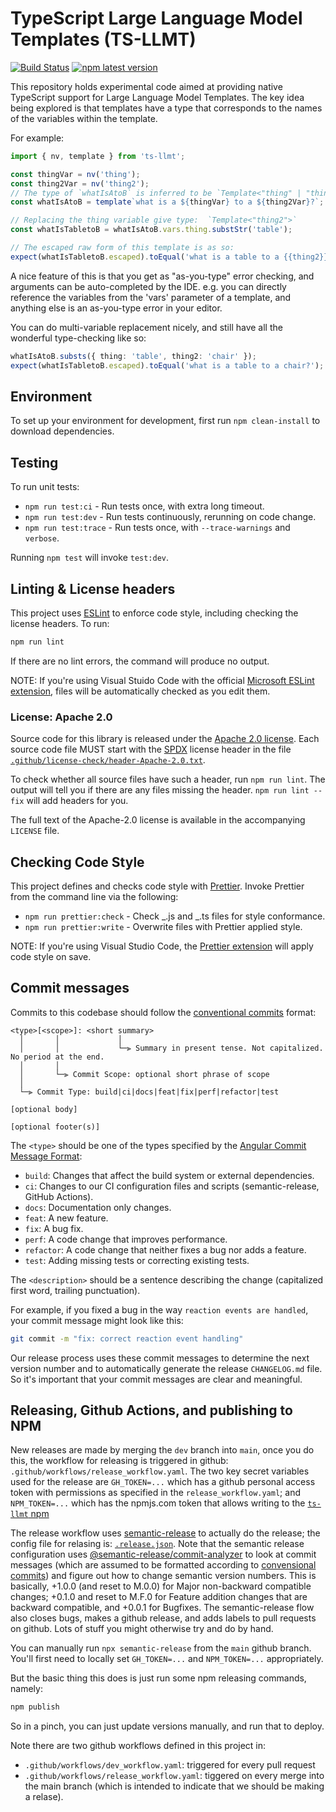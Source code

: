 # TypeScript Large Language Model Templates (TS-LLMT)

[![Build Status](https://github.com/PAIR-code/ts-llmt/actions/workflows/release_workflow.yaml/badge.svg)](https://github.com/PAIR-code/ts-llmt/actions/workflows/release_workflow.yaml)
[![npm latest version](https://img.shields.io/npm/v/ts-llmt/latest.svg)](https://www.npmjs.com/package/ts-llmt)

This repository holds experimental code aimed at providing native TypeScript
support for Large Language Model Templates. The key idea being explored is that
templates have a type that corresponds to the names of the variables within the
template.

For example:

```ts
import { nv, template } from 'ts-llmt';

const thingVar = nv('thing');
const thing2Var = nv('thing2');
// The type of `whatIsAtoB` is inferred to be `Template<"thing" | "thing2">`
const whatIsAtoB = template`what is a ${thingVar} to a ${thing2Var}?`;

// Replacing the thing variable give type:  `Template<"thing2">`
const whatIsTabletoB = whatIsAtoB.vars.thing.substStr('table');

// The escaped raw form of this template is as so:
expect(whatIsTabletoB.escaped).toEqual('what is a table to a {{thing2}}?');
```

A nice feature of this is that you get as "as-you-type" error checking, and
arguments can be auto-completed by the IDE. e.g. you can directly reference the
variables from the 'vars' parameter of a template, and anything else is an
as-you-type error in your editor.

You can do multi-variable replacement nicely, and still have all the wonderful
type-checking like so:

```ts
whatIsAtoB.substs({ thing: 'table', thing2: 'chair' });
expect(whatIsTabletoB.escaped).toEqual('what is a table to a chair?');
```

## Environment

To set up your environment for development, first run `npm clean-install` to
download dependencies.

## Testing

To run unit tests:

- `npm run test:ci` - Run tests once, with extra long timeout.
- `npm run test:dev` - Run tests continuously, rerunning on code change.
- `npm run test:trace` - Run tests once, with `--trace-warnings` and `verbose`.

Running `npm test` will invoke `test:dev`.

## Linting & License headers

This project uses [ESLint](https://eslint.org/) to enforce code style, including
checking the license headers. To run:

```sh
npm run lint
```

If there are no lint errors, the command will produce no output.

NOTE: If you're using Visual Stuido Code with the official [Microsoft ESLint
extension](https://marketplace.visualstudio.com/items?itemName=dbaeumer.vscode-eslint),
files will be automatically checked as you edit them.

### License: Apache 2.0

Source code for this library is released under the [Apache 2.0
license](https://spdx.org/licenses/Apache-2.0.html). Each source code file MUST
start with the [SPDX](https://spdx.dev/) license header in the file
[`.github/license-check/header-Apache-2.0.txt`](.github/license-check/header-Apache-2.0.txt).

To check whether all source files have such a header, run `npm run lint`. The
output will tell you if there are any files missing the header. `npm run lint
--fix` will add headers for you.

The full text of the Apache-2.0 license is available in the accompanying
`LICENSE` file.

## Checking Code Style

This project defines and checks code style with
[Prettier](https://prettier.io/). Invoke Prettier from the command line via the
following:

- `npm run prettier:check` - Check _.js and _.ts files for style conformance.
- `npm run prettier:write` - Overwrite files with Prettier applied style.

NOTE: If you're using Visual Studio Code, the [Prettier
extension](https://marketplace.visualstudio.com/items?itemName=esbenp.prettier-vscode)
will apply code style on save.

## Commit messages

Commits to this codebase should follow the [conventional
commits](https://www.conventionalcommits.org/en/v1.0.0/) format:

```
<type>[<scope>]: <short summary>
  │       │             │
  │       │             └─⫸ Summary in present tense. Not capitalized. No period at the end.
  │       │
  │       └─⫸ Commit Scope: optional short phrase of scope
  │
  └─⫸ Commit Type: build|ci|docs|feat|fix|perf|refactor|test

[optional body]

[optional footer(s)]
```

The `<type>` should be one of the types specified by the [Angular Commit Message
Format](https://github.com/angular/angular/blob/main/CONTRIBUTING.md#-commit-message-format):

- `build`: Changes that affect the build system or external dependencies.
- `ci`: Changes to our CI configuration files and scripts (semantic-release, GitHub Actions).
- `docs`: Documentation only changes.
- `feat`: A new feature.
- `fix`: A bug fix.
- `perf`: A code change that improves performance.
- `refactor`: A code change that neither fixes a bug nor adds a feature.
- `test`: Adding missing tests or correcting existing tests.

The `<description>` should be a sentence describing the change (capitalized
first word, trailing punctuation).

For example, if you fixed a bug in the way `reaction events are handled`, your
commit message might look like this:

```sh
git commit -m "fix: correct reaction event handling"
```

Our release process uses these commit messages to determine the next version
number and to automatically generate the release `CHANGELOG.md` file. So it's
important that your commit messages are clear and meaningful.

## Releasing, Github Actions, and publishing to NPM

New releases are made by merging the `dev` branch into `main`, once you do this,
the workflow for releasing is triggered in github:
`.github/workflows/release_workflow.yaml`. The two key secret variables used for
the release are `GH_TOKEN=...` which has a github personal access token with
permissions as specified in the `release_workflow.yaml`; and `NPM_TOKEN=...`
which has the npmjs.com token that allows writing to the [`ts-llmt`
npm](https://www.npmjs.com/package/ts-llmt)

The release workflow uses
[semantic-release](https://github.com/semantic-release/semantic-release) to
actually do the release; the config file for relasing is:
[`.release.json`](.release.json). Note that the semantic release configuration
uses
[@semantic-release/commit-analyzer](https://github.com/semantic-release/commit-analyzer)
to look at commit messages (which are assumed to be formatted according to
[convensional commits](https://www.conventionalcommits.org/en/v1.0.0/)) and
figure out how to change semantic version numbers. This is basically, +1.0.0
(and reset to M.0.0) for Major non-backward compatible changes; +0.1.0 and reset
to M.F.0 for Feature addition changes that are backward compatible, and +0.0.1
for Bugfixes. The semantic-release flow also closes bugs, makes a github
release, and adds labels to pull requests on github. Lots of stuff you might
otherwise try and do by hand.

You can manually run `npx semantic-release` from the `main` github branch.
You'll first need to locally set `GH_TOKEN=...` and `NPM_TOKEN=...`
appropriately.

But the basic thing this does is just run some npm releasing commands, namely:

```sh
npm publish
```

So in a pinch, you can just update versions manually, and run that to deploy.

Note there are two github workflows defined in this project in:

- `.github/workflows/dev_workflow.yaml`: triggered for every pull request
- `.github/workflows/release_workflow.yaml`: tiggered on every merge into the
  main branch (which is intended to indicate that we should be making a relase).

